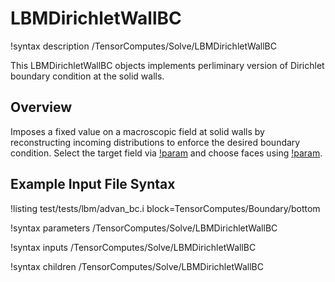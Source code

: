 # LBMDirichletWallBC

!syntax description /TensorComputes/Solve/LBMDirichletWallBC

This LBMDirichletWallBC objects implements perliminary version of Dirichlet boundary condition at the solid walls.

## Overview

Imposes a fixed value on a macroscopic field at solid walls by reconstructing incoming
distributions to enforce the desired boundary condition. Select the target field via
[!param](/TensorComputes/Solve/LBMDirichletWallBC/buffer) and choose faces using
[!param](/TensorComputes/Solve/LBMDirichletWallBC/boundary).

## Example Input File Syntax

!listing test/tests/lbm/advan_bc.i block=TensorComputes/Boundary/bottom

!syntax parameters /TensorComputes/Solve/LBMDirichletWallBC

!syntax inputs /TensorComputes/Solve/LBMDirichletWallBC

!syntax children /TensorComputes/Solve/LBMDirichletWallBC
